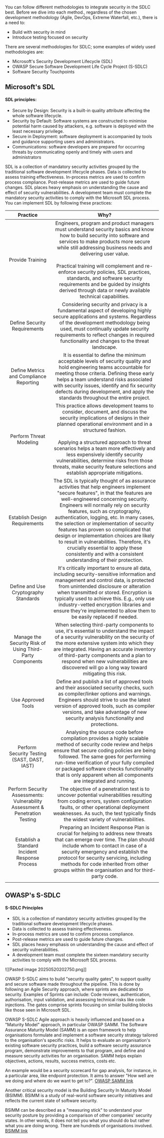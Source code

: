 You can follow different methodologies to integrate security in the SDLC best. Before we dive into each method., regardless of the chosen development methodology (Agile, DevOps, Extreme Waterfall, etc.), there is a need to:

- Build with security in mind
- Introduce testing focused on security

There are several methodologies for SDLC; some examples of widely used methodologies are:

- Microsoft's Security Development Lifecycle (SDL)
- OWASP Secure Software Development Life Cycle Project (S-SDLC)
- Software Security Touchpoints

## Microsoft's SDL

#### SDL principles:

- Secure by Design: Security is a built-in quality attribute affecting the whole software lifecycle.
- Security by Default: Software systems are constructed to minimise potential harm caused by attackers, e.g. software is deployed with the least necessary privilege.
- Secure in Deployment: software deployment is accompanied by tools and guidance supporting users and administrators.
- Communications: software developers are prepared for occurring threats by communicating openly and timely with users and administrators

SDL is a collection of mandatory security activities grouped by the traditional software development lifecycle phases. Data is collected to assess training effectiveness. In-process metrics are used to confirm process compliance. Post-release metrics are used to guide future changes. SDL places heavy emphasis on understanding the cause and effect of security vulnerabilities. A development team must complete the mandatory security activities to comply with the Microsoft SDL process. You can implement SDL by following these practices:

|                                 **Practice**                                 |                                                                                                                                                                                                                                                                                      **Why?**                                                                                                                                                                                                                                                                                       |
| :--------------------------------------------------------------------------: | :---------------------------------------------------------------------------------------------------------------------------------------------------------------------------------------------------------------------------------------------------------------------------------------------------------------------------------------------------------------------------------------------------------------------------------------------------------------------------------------------------------------------------------------------------------------------------------: |
|                               Provide Training                               |                                                         Engineers, program and product managers must understand security basics and know how to build security into software and services to make products more secure while still addressing business needs and delivering user value.<br><br>Practical training will complement and re-enforce security policies, SDL practices, standards, and software security requirements and be guided by insights derived through data or newly available technical capabilities.                                                          |
|                         Define Security Requirements                         |                                                                                                                                        Considering security and privacy is a fundamental aspect of developing highly secure applications and systems. Regardless of the development methodology being used, must continually update security requirements to reflect changes in required functionality and changes to the threat landscape.                                                                                                                                         |
|                   Define Metrics and Compliance Reporting                    |                                                                                                                   It is essential to define the minimum acceptable levels of security quality and hold engineering teams accountable for meeting those criteria. Defining these early helps a team understand risks associated with security issues, identify and fix security defects during development, and apply the standards throughout the entire project.                                                                                                                   |
|                           Perform Threat Modeling                            |                                                                  This practice allows development teams to consider, document, and discuss the security implications of designs in their planned operational environment and in a structured fashion.<br><br>Applying a structured approach to threat scenarios helps a team more effectively and less expensively identify security vulnerabilities, determine risks from those threats, make security feature selections and establish appropriate mitigations.                                                                   |
|                        Establish Design Requirements                         | The SDL is typically thought of as assurance activities that help engineers implement "secure features", in that the features are well-engineered concerning security. Engineers will normally rely on security features, such as cryptography, authentication, logging, etc. In many cases, the selection or implementation of security features has proven so complicated that design or implementation choices are likely to result in vulnerabilities. Therefore, it's crucially essential to apply these consistently and with a consistent understanding of their protection. |
|                    Define and Use Cryptography Standards                     |                                                                                              It's critically important to ensure all data, including security-sensitive information and management and control data, is protected from unintended disclosure or alteration when transmitted or stored. Encryption is typically used to achieve this. E.g., only use industry-vetted encryption libraries and ensure they're implemented to allow them to be easily replaced if needed.                                                                                              |
|           Manage the Security Risk of Using Third-Party Components           |                                                                                                         When selecting third-party components to use, it's essential to understand the impact of a security vulnerability on the security of the more extensive system into which they are integrated. Having an accurate inventory of third-party components and a plan to respond when new vulnerabilities are discovered will go a long way toward mitigating this risk.                                                                                                         |
|                              Use Approved Tools                              |                                                                                                                                     Define and publish a list of approved tools and their associated security checks, such as compiler/linker options and warnings. Engineers should strive to use the latest version of approved tools, such as compiler versions, and take advantage of new security analysis functionality and protections.                                                                                                                                      |
|                 Perform  Security Testing (SAST, DAST, IAST)                 |                                                                                                          Analysing the source code before compilation provides a highly scalable method of security code review and helps ensure that secure coding policies are being followed. The same goes for performing run-time verification of your fully compiled or packaged software checks functionality that is only apparent when all components are integrated and running.                                                                                                          |
| Perform Security Assessments: Vulnerability Assessment & Penetration Testing |                                                                                                                                                             The objective of a penetration test is to uncover potential vulnerabilities resulting from coding errors, system configuration faults, or other operational deployment weaknesses. As such, the test typically finds the widest variety of vulnerabilities.                                                                                                                                                             |
|                Establish a Standard Incident Response Process                |                                                                                                                  Preparing an Incident Response Plan is crucial for helping to address new threats that can emerge over time. The plan should include whom to contact in case of a security emergency and establish the protocol for security servicing, including methods for code inherited from other groups within the organisation and for third-party code.                                                                                                                   |
|                                                                              |                                                                                                                                                                                                                                                                                                                                                                                                                                                                                                                                                                                     |

## OWASP's S-SDLC  

#### S-SDLC Principles

- SDL is a collection of mandatory security activities grouped by the traditional software development lifecycle phases.
- Data is collected to assess training effectiveness.
- In-process metrics are used to confirm process compliance.
- Post-release metrics are used to guide future changes.
- SDL places heavy emphasis on understanding the cause and effect of security vulnerabilities.
- A development team must complete the sixteen mandatory security activities to comply with the Microsoft SDL process.

![[Pasted image 20250520202750.png]]

OWASP S-SDLC aims to build "security quality gates", to support quality and secure software made throughout the pipeline.
This is done by following an Agile Security approach, where sprints are dedicated to security.
Examples of Sprints can include: Code reviews, authentication, authorisation, input validation, and assessing technical risks like code injections.
The gates comprise sprints focusing on similar building blocks like those seen in Microsoft SDL.

OWASP S-SDLC Agile approach is heavily influenced and based on a "Maturity Model" approach, in particular OWASP SAMM.
The Software Assurance Maturity Model (SAMM) is an open framework to help organisations formulate and implement a software security strategy tailored to the organisation's specific risks.
It helps to evaluate an organisation's existing software security practices, build a software security assurance program, demonstrate improvements to that program, and define and measure security activities for an organisation. SAMM helps explain objectives, actions, results, success metrics, costs etc.

An example would be a security scorecard for gap analysis, for instance, in a particular area, like endpoint protection. It aims to answer "How well are we doing and where do we want to get to?". [OWASP SAMM link](https://owasp.org/www-project-samm/)

Another critical security model is the Building Security In Maturity Model (BSIMM). BSIMM is a study of real-world software security initiatives and reflects the current state of software security.

BSIMM can be described as a "measuring stick" to understand your security posture by providing a comparison of other companies' security states. In other words, it does not tell you what you should do but rather what you are doing wrong. There are hundreds of organisations involved. [BSIMM link](https://owaspsamm.org/blog/2020/10/29/comparing-bsimm-and-samm/)
